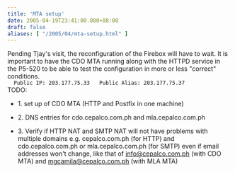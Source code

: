 ```yaml
---
title: 'MTA setup'
date: 2005-04-19T23:41:00.000+08:00
draft: false
aliases: [ "/2005/04/mta-setup.html" ]
---
```


Pending Tjay's visit, the reconfiguration of the Firebox will have to wait. It is important to have the CDO MTA running along with the HTTPD service in the P5-520 to be able to test the configuration in more or less "correct" conditions.  
`  
Public IP: 203.177.75.33  
Public Alias: 203.177.75.37  
`  
TODO:  

  
*   1\. set up of CDO MTA (HTTP and Postfix in one machine)
  
*   2\. DNS entries for cdo.cepalco.com.ph and mla.cepalco.com.ph
  
*   3\. Verify if HTTP NAT and SMTP NAT will not have problems with multiple domains e.g. cepalco.com.ph (for HTTP) and cdo.cepalco.com.ph or mla.cepalco.com.ph (for SMTP) even if email addresses won't change, like that of [info@cepalco.com.ph](mailto:info@cepalco.com.ph) (with CDO MTA) and [mgcamila@cepalco.com.ph](mailto:mgcamila@cepalco.com.ph) (with MLA MTA)